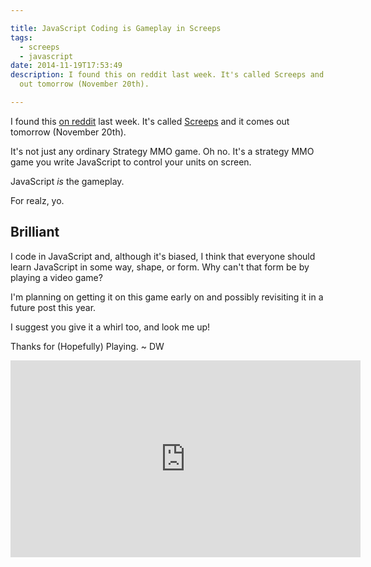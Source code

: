 ```yaml
---

title: JavaScript Coding is Gameplay in Screeps
tags:
  - screeps
  - javascript
date: 2014-11-19T17:53:49
description: I found this on reddit last week. It's called Screeps and it comes
  out tomorrow (November 20th).

---
```


I found this [on reddit](http://www.reddit.com/r/javascript/comments/2m2afe/screeps_the_worlds_first_mmo_sandbox_strategy/) last week. It's called [Screeps](http://screeps.com/) and it comes out tomorrow (November 20th).

<!-- MISSING_IMG ![](screeps.png) -->

It's not just any ordinary Strategy MMO game. Oh no. It's a strategy MMO game you write JavaScript to control your units on screen.

JavaScript _is_ the gameplay.

For realz, yo.

## Brilliant

I code in JavaScript and, although it's biased, I think that everyone should learn JavaScript in some way, shape, or form. Why can't that form be by playing a video game?

I'm planning on getting it on this game early on and possibly revisiting it in a future post this year.

I suggest you give it a whirl too, and look me up!

Thanks for (Hopefully) Playing. ~ DW

<iframe width="560" height="315" src="http://www.davidwesst.com//www.youtube.com/embed/pAfPqxzyBIc" frameborder="0" allowfullscreen></iframe>